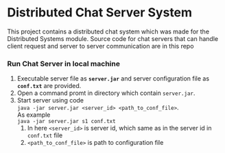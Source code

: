 # Distributed Chat Server System
This project contains a distributed chat system which was made for the Distributed Systems module.
Source code for chat servers that can handle client request and server to server communication are in this repo

### Run Chat Server in local machine
1. Executable server file as **`server.jar`** and server configuration file as **`conf.txt`** are provided.
2. Open a command promt in directory which contain `server.jar`.
3. Start server using code<br/>
`java -jar server.jar <server_id> <path_to_conf_file>`. <br/>
As example<br/>
`java -jar server.jar s1 conf.txt`
    1. In here `<server_id>` is server id, which same as in the server id in `conf.txt` file
    2. `<path_to_conf_file>` is path to configuration file


